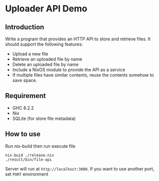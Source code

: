 # Uploader API Demo

## Introduction

Write a program that provides an HTTP API to store and retrieve files. It should support the following features:

- Upload a new file
- Retrieve an uploaded file by name
- Delete an uploaded file by name
- Include a NixOS module to provide the API as a service
- If multiple files have similar contents, reuse the contents somehow to save space.

## Requirement
- GHC 8.2.2
- Nix
- SQLite (for store file metadata)

## How to use

Run nix-build then run execute file

```
nix-buid ./release.nix
./result/bin/file-api
```

Server will run at `http://localhost:3000`. If you want to use another port, set `PORT` environment
